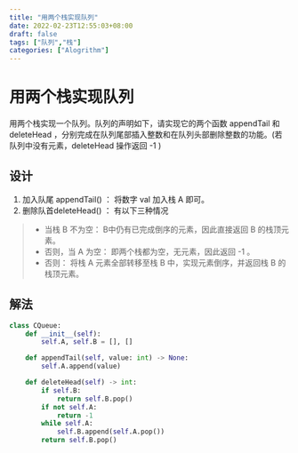 ```yaml
---
title: "用两个栈实现队列"
date: 2022-02-23T12:55:03+08:00
draft: false
tags: ["队列","栈"]
categories: ["Alogrithm"]
---
```


# 用两个栈实现队列

用两个栈实现一个队列。队列的声明如下，请实现它的两个函数 appendTail 和 deleteHead ，分别完成在队列尾部插入整数和在队列头部删除整数的功能。(若队列中没有元素，deleteHead 操作返回 -1 )

## 设计

1. 加入队尾 appendTail() ： 将数字 val 加入栈 A 即可。
2. 删除队首deleteHead() ： 有以下三种情况
  > - 当栈 B 不为空： B中仍有已完成倒序的元素，因此直接返回 B 的栈顶元素。
  > - 否则，当 A 为空： 即两个栈都为空，无元素，因此返回 -1 。
  > - 否则： 将栈 A 元素全部转移至栈 B 中，实现元素倒序，并返回栈 B 的栈顶元素。

## 解法

```python
class CQueue:
    def __init__(self):
        self.A, self.B = [], []

    def appendTail(self, value: int) -> None:
        self.A.append(value)

    def deleteHead(self) -> int:
        if self.B:
            return self.B.pop()
        if not self.A:
            return -1
        while self.A:
            self.B.append(self.A.pop())
        return self.B.pop()
```